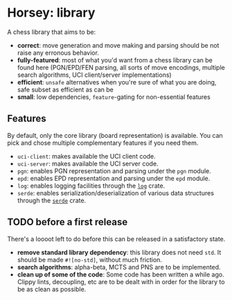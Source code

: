 # Horsey: library
A chess library that aims to be:
- **correct**: move generation and move making and parsing should be not raise any erronous behavior.
- **fully-featured**: most of what you'd want from a chess library can be found here (PGN/EPD/FEN parsing, all sorts of move encodings, multiple search algorithms, UCI client/server implementations)
- **efficient**: `unsafe` alternatives when you're sure of what you are doing, safe subset as efficient as can be
- **small**: low dependencies, `feature`-gating for non-essential features

## Features
By default, only the core library (board representation) is available. You can pick
and chose multiple complementary features if you need them.
- `uci-client`: makes available the UCI client code.
- `uci-server`: makes available the UCI server code.
- `pgn`: enables PGN representation and parsing under the `pgn` module.
- `epd`: enables EPD representation and parsing under the `epd` module.
- `log`: enables logging facilities through the [`log`](https://docs.rs/log/latest/log/) crate.
- `serde`: enables serialization/deserialization of various data structures through the [`serde`](https://serde.rs/) crate.

## TODO before a first release
There's a loooot left to do before this can be released in a satisfactory state.
- **remove standard library dependency**: this library does not need `std`. It should be made `#![no-std]`, without much friction.
- **search algorithms**: alpha-beta, MCTS and PNS are to be implemented.
- **clean up of some of the code**: Some code has been written a while ago. Clippy lints, decoupling, etc are to be dealt with in order for the library to be as clean as possible.


